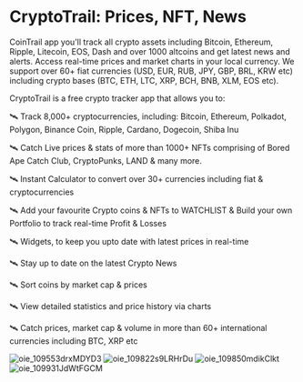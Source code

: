 # CryptoTrail: Prices, NFT, News

CoinTrail app you'll track all crypto assets including Bitcoin, Ethereum, Ripple, Litecoin, EOS, Dash and over 1000 altcoins and get latest news and alerts. Access real-time prices and market charts in your local currency. We support over 60+ fiat currencies (USD, EUR, RUB, JPY, GBP, BRL, KRW etc) including crypto bases (BTC, ETH, LTC, XRP, BCH, BNB, XLM, EOS etc).

CryptoTrail is a free crypto tracker app that allows you to:

🛰️ Track 8,000+ cryptocurrencies, including: Bitcoin, Ethereum, Polkadot, Polygon, Binance Coin, Ripple, Cardano, Dogecoin, Shiba Inu

🛰️ Catch Live prices & stats of more than 1000+ NFTs comprising of Bored Ape Catch Club, CryptoPunks, LAND & many more.

🛰️ Instant Calculator to convert over 30+ currencies including fiat & cryptocurrencies

🛰️ Add your favourite Crypto coins & NFTs to WATCHLIST & Build your own Portfolio to track real-time Profit & Losses

🛰️ Widgets, to keep you upto date with latest prices in real-time

🛰️ Stay up to date on the latest Crypto News

🛰️ Sort coins by market cap & prices

🛰️ View detailed statistics and price history via charts

🛰️ Catch prices, market cap & volume in more than 60+ international currencies including BTC, XRP etc

![oie_109553drxMDYD3](https://github.com/AsifKhan1104/Crypto-Prices/assets/15685856/19f9160f-7ee9-4595-b969-4745b890a944)
   ![oie_109822s9LRHrDu](https://github.com/AsifKhan1104/Crypto-Prices/assets/15685856/ef3ead3d-8a7b-438d-8489-dca9aafa0fbb)
   ![oie_109850mdikClkt](https://github.com/AsifKhan1104/Crypto-Prices/assets/15685856/51e776a1-2095-4993-b96d-f6bba14779c5)
   ![oie_109931JdWtFGCM](https://github.com/AsifKhan1104/Crypto-Prices/assets/15685856/1160de95-f4f2-4109-a924-99ab8772fd75)

